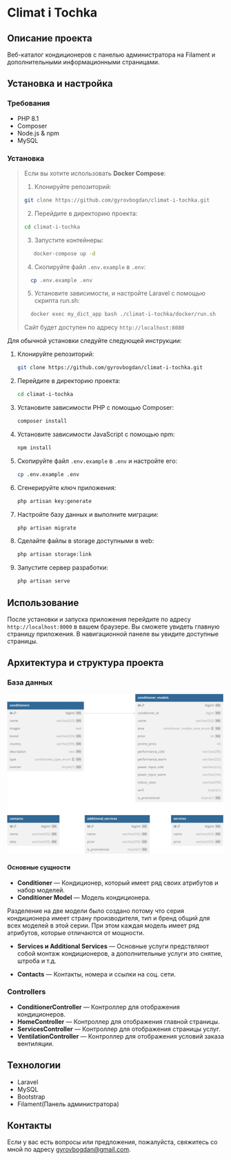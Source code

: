 # Climat i Tochka

## Описание проекта

Веб-каталог кондиционеров с панелью администратора на Filament и дополнительными информационными страницами.

## Установка и настройка

### Требования

-   PHP 8.1
-   Composer
-   Node.js & npm
-   MySQL

### Установка

> Если вы хотите использовать **Docker Compose**:
>
> 1.  Клонируйте репозиторий:
>
> ```bash
> git clone https://github.com/gyrovbogdan/climat-i-tochka.git
> ```
>
> 2.  Перейдите в директорию проекта:
>
> ```bash
> cd climat-i-tochka
> ```
>
> 3. Запустите контейнеры:
>
> ```bash
>    docker-compose up -d
> ```
>
> 4. Скопируйте файл `.env.example` в `.env`:
>
> ```bash
>   cp .env.example .env
> ```
>
> 5. Установите зависимости, и настройте Laravel с помощью скрипта run.sh:
>
> ```bash
>   docker exec my_dict_app bash ./climat-i-tochka/docker/run.sh
> ```
>
> Сайт будет доступен по адресу `http://localhost:8080`

Для обычной установки следуйте следующей инструкции:

1. Клонируйте репозиторий:

    ```bash
    git clone https://github.com/gyrovbogdan/climat-i-tochka.git
    ```

2. Перейдите в директорию проекта:

    ```bash
    cd climat-i-tochka
    ```

3. Установите зависимости PHP с помощью Composer:

    ```bash
    composer install
    ```

4. Установите зависимости JavaScript с помощью npm:

    ```bash
    npm install
    ```

5. Скопируйте файл `.env.example` в `.env` и настройте его:

    ```bash
    cp .env.example .env
    ```

6. Сгенерируйте ключ приложения:

    ```bash
    php artisan key:generate
    ```

7. Настройте базу данных и выполните миграции:

    ```bash
    php artisan migrate
    ```

8. Сделайте файлы в storage доступными в web:

    ```bash
    php artisan storage:link
    ```

9. Запустите сервер разработки:
    ```bash
    php artisan serve
    ```

## Использование

После установки и запуска приложения перейдите по адресу `http://localhost:8000` в вашем браузере. Вы сможете увидеть главную страницу приложения. В навигационной панеле вы увидите доступные страницы.

## Архитектура и структура проекта

### База данных

![Структура приложения](./docs/climat-i-tochka-structure.svg)

#### Основные сущности

-   **Conditioner** — Кондиционер, который имеет ряд своих атрибутов и набор моделей.
-   **Conditioner Model** — Модель кондиционера.

Разделение на две модели было создано потому что серия кондиционера имеет страну производителя, тип и бренд общий для всех моделей в этой серии. При этом каждая модель имеет ряд атрибутов, которые отличаются от мощности.

-   **Services и Additional Services** — Основные услуги предствляют собой монтаж кондиционеров, а дополнительные услуги это снятие, штроба и т.д.

-   **Contacts** — Контакты, номера и ссылки на соц. сети.

### Controllers

-   **ConditionerController** — Контроллер для отображения кондиционеров.
-   **HomeController** — Контроллер для отображения главной страницы.
-   **ServicesController** — Контроллер для отображения страницы услуг.
-   **VentilationController** — Контроллер для отображения условий заказа вентиляции.

## Технологии

-   Laravel
-   MySQL
-   Bootstrap
-   Filament(Панель администратора)

## Контакты

Если у вас есть вопросы или предложения, пожалуйста, свяжитесь со мной по адресу [gyrovbogdan@gmail.com](mailto:gyrovbogdan@gmail.com).
